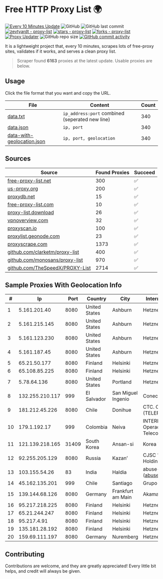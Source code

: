 
# Free HTTP Proxy List 🌍

[![Every 10 Minutes Update](https://github.com/mertguvencli/http-proxy-list/actions/workflows/main.yml/badge.svg?branch=main)](https://github.com/mertguvencli/http-proxy-list/actions/workflows/main.yml)
![GitHub](https://img.shields.io/github/license/mertguvencli/http-proxy-list)
![GitHub last commit](https://img.shields.io/github/last-commit/mertguvencli/http-proxy-list)
[![zevtyardt - proxy-list](https://img.shields.io/static/v1?label=zevtyardt&message=proxy-list&color=blue&logo=github)](https://github.com/zevtyardt/proxy-list "Go to GitHub repo")
[![stars - proxy-list](https://img.shields.io/github/stars/zevtyardt/proxy-list?style=social)](https://github.com/zevtyardt/proxy-list)
[![forks - proxy-list](https://img.shields.io/github/forks/zevtyardt/proxy-list?style=social)](https://github.com/zevtyardt/proxy-list)
[![Proxy Updater](https://github.com/zevtyardt/proxy-list/workflows/Proxy%20Updater/badge.svg)](https://github.com/zevtyardt/proxy-list/actions?query=workflow:"Proxy+Updater")
![GitHub repo size](https://img.shields.io/github/repo-size/zevtyardt/proxy-list)
[![GitHub commit activity](https://img.shields.io/github/commit-activity/m/zevtyardt/proxy-list?logo=commits)](https://github.com/zevtyardt/proxy-list/commits/main)

It is a lightweight project that, every 10 minutes, scrapes lots of free-proxy sites, validates if it works, and serves a clean proxy list.

> Scraper found **6163** proxies at the latest update. Usable proxies are below.

## Usage

Click the file format that you want and copy the URL.

|File|Content|Count|
|----|-------|-----|
|[data.txt](https://raw.githubusercontent.com/mertguvencli/http-proxy-list/main/proxy-list/data.txt)|`ip_address:port` combined (seperated new line)|340|
|[data.json](https://raw.githubusercontent.com/mertguvencli/http-proxy-list/main/proxy-list/data.json)|`ip, port`|340|
|[data-with-geolocation.json](https://raw.githubusercontent.com/mertguvencli/http-proxy-list/main/proxy-list/data-with-geolocation.json)|`ip, port, geolocation`|340|

## Sources

|Source|Found Proxies|Succeed|
|------|-------------|-------|
|[free-proxy-list.net](https://free-proxy-list.net)|300|✅|
|[us-proxy.org](https://www.us-proxy.org)|200|✅|
|[proxydb.net](http://proxydb.net)|15|✅|
|[free-proxy-list.com](https://free-proxy-list.com/?page=&port=&type%5B%5D=http&type%5B%5D=https&up_time=0&search=Search)|10|✅|
|[proxy-list.download](https://www.proxy-list.download/HTTP)|26|✅|
|[vpnoverview.com](https://vpnoverview.com/privacy/anonymous-browsing/free-proxy-servers)|32|✅|
|[proxyscan.io](https://www.proxyscan.io)|100|✅|
|[proxylist.geonode.com](https://proxylist.geonode.com/api/proxy-list?limit=300&page=1&sort_by=lastChecked&sort_type=desc&protocols=http,https)|23|✅|
|[proxyscrape.com](https://api.proxyscrape.com/v2/?request=displayproxies&protocol=http&timeout=10000&country=all&ssl=all&anonymity=all)|1373|✅|
|[github.com/clarketm/proxy-list](https://raw.githubusercontent.com/clarketm/proxy-list/master/proxy-list-raw.txt)|400|✅|
|[github.com/monosans/proxy-list](https://raw.githubusercontent.com/monosans/proxy-list/main/proxies/http.txt)|970|✅|
|[github.com/TheSpeedX/PROXY-List](https://raw.githubusercontent.com/TheSpeedX/PROXY-List/master/http.txt)|2714|✅|


## Sample Proxies With Geolocation Info

|#|Ip|Port|Country|City|Internet Service Provider|
|-|--|----|-------|----|-------------------------|
|1|5.161.201.40|8080|United States|Ashburn|Hetzner Online GmbH|
|2|5.161.215.145|8080|United States|Ashburn|Hetzner Online GmbH|
|3|5.161.123.230|8080|United States|Ashburn|Hetzner Online GmbH|
|4|5.161.187.45|8080|United States|Ashburn|Hetzner Online GmbH|
|5|65.21.50.177|8080|Finland|Helsinki|Hetzner Online GmbH|
|6|65.108.85.225|8080|Finland|Helsinki|Hetzner Online GmbH|
|7|5.78.64.136|8080|United States|Portland|Hetzner Online GmbH|
|8|132.255.210.117|999|El Salvador|San Miguel Ingenio|Conective S.a. De C.V.|
|9|181.212.45.226|8080|Chile|Donihue|CTC. CORP S.A. (TELEFONICA EMPRESAS)|
|10|179.1.192.17|999|Colombia|Neiva|INTERNEXA Brasil Operadora de TelecomunicaÔÔes S.A|
|11|121.139.218.165|31409|South Korea|Ansan-si|Korea Telecom|
|12|92.255.205.129|8080|Russia|Kazan’|CJSC "ER-Telecom Holding" Kazan' branch|
|13|103.155.54.26|83|India|Haldia|abuse-mailbox: (abuse@pegasuswave.com)|
|14|45.162.135.201|999|Chile|Santiago|Grupo Noredzone ISP SPA|
|15|139.144.68.126|8080|Germany|Frankfurt am Main|Akamai Technologies, Inc.|
|16|95.217.218.225|8080|Finland|Helsinki|Hetzner Online GmbH|
|17|65.21.244.247|8080|Finland|Helsinki|Hetzner Online GmbH|
|18|95.217.4.91|8080|Finland|Helsinki|Hetzner Online GmbH|
|19|135.181.28.192|8080|Finland|Helsinki|Hetzner Online GmbH|
|20|159.69.111.197|8080|Germany|Nuremberg|Hetzner Online GmbH|



## Contributing

Contributions are welcome, and they are greatly appreciated! Every
little bit helps, and credit will always be given.

